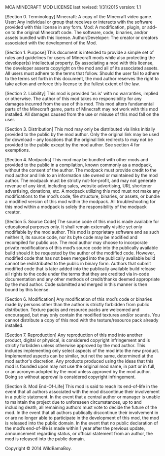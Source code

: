 MCA MINECRAFT MOD LICENSE
last revised: 1/31/2015
version: 1.1

[Section 0. Terminology]
	Minecraft: A copy of the Minecraft video game.
	User: Any individual or group that receives or interacts with the software provided with this license in any form.
	Mod: A modification, plugin, or add-on to the original Minecraft code. The software, code, binaries, and/or assets bundled with this license.
	Author/Developer: The creator or creators associated with the development of the Mod.

[Section 1. Purpose]
	This document is intended to provide a simple set of rules and guidelines for users of Minecraft mods while also protecting the developer(s) intellectual property.
	By associating a mod with this license, the developer asserts copyright on the mod and all of its associated assets. All users must adhere to the terms that follow.
	Should the user fail to adhere to the terms set forth in this document, the mod author reserves the right to take action and enforce this license to the fullest extent of the law.

[Section 2. Liability]
	This mod is provided 'as is' with no warranties, implied or otherwise. The author of this mod takes no responsibility for any damages incurred from the use of this mod. 
	This mod alters fundamental parts of the Minecraft game, parts of Minecraft may not work with this mod installed. All damages caused from the use or misuse of this mod fall on the user.

[Section 3. Distribution]
	This mod may only be distributed via links initially provided to the public by the mod author. 
	Only the original link may be used for download – any locations that the original link redirects to may not be provided to the public except by the mod author.
	See section 4 for exemptions.

[Section 4. Modpacks]
	This mod may be bundled with other mods and provided to the public in a compilation, known commonly as a modpack, without the consent of the author. 
	The modpack must provide credit to the mod author and link to an information site owned or maintained by the mod author.
	The modpack must be strictly not-for-profit, and may not generate revenue of any kind, including sales, website advertising, URL shortener advertising, donations, etc.
	A modpack utilizing this mod must not make any modifications to the mod’s code, file structure, binaries, or assets, or bundle a modified version of this mod within the modpack.
	All troubleshooting for this mod within a modpack is solely the responsibility of the modpack creator.

[Section 5. Source Code]
	The source code of this mod is made available for educational purposes only. It shall remain externally visible yet only modifiable by the mod author.
	This mod is proprietary software and as such neither it, its source code, nor its byte code may be modified and recompiled for public use.
	The mod author may choose to incorporate private modifications of this mod’s source code into the publically available build should it be requested by the author of the modified code. However, modified code that has not been merged into the publically available build cannot be redistributed to the public in binary form.
	Authors that submit modified code that is later added into the publically available build release all rights to the code under the terms that they are credited via in-code documentation and any other methods of credit/thanks deemed appropriate by the mod author.
	Code submitted and merged in this manner is then bound by this license.

[Section 6. Modification]
	Any modification of this mod’s code or binaries made by persons other than the author is strictly forbidden from public distribution.
	Texture packs and resource packs are welcomed and encouraged, but may only contain the modified textures and/or sounds. You cannot distribute a copy of this mod with the texture/resource pack already installed.

[Section 7. Reproduction]
	Any reproduction of this mod into another product, digital or physical, is considered copyright infringement and is strictly forbidden unless otherwise approved by the mod author. This includes implementing only select aspects of the mod into the new product. Implemented aspects can be similar, but not the same, determined at the mod author's discretion. 
	Any products produced using the ideas that this mod is founded upon may not use the original mod name, in part or in full, or an acronym adopted by the mod unless approved by the mod author. Doing so without approval is considered copyright infringement.
	
[Section 8. Mod End-Of-Life]
	This mod is said to reach its end-of-life in the event that all authors associated with the mod discontinue their involvement in a public statement.
	In the event that a central author or manager is unable to maintain the project due to unforeseen circumstances, up to and including death, all remaining authors must vote to decide the future of the mod.
	In the event that all authors publically discontinue their involvement in or are no longer able to participate in the development of this mod, the mod is released into the public domain.
	In the event that no public declaration of the mod’s end-of-life is made within 1 year after the previous update, announcement regarding status, or official statement from an author, the mod is released into the public domain.

Copyright © 2014 WildBamaBoy.
